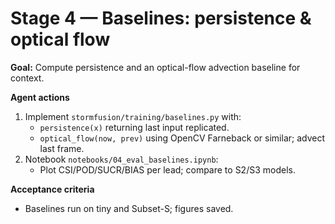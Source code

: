 # Stage 4 — Baselines: persistence & optical flow


**Goal:** Compute persistence and an optical-flow advection baseline for context.

**Agent actions**
1. Implement `stormfusion/training/baselines.py` with:
   - `persistence(x)` returning last input replicated.
   - `optical_flow(now, prev)` using OpenCV Farneback or similar; advect last frame.
2. Notebook `notebooks/04_eval_baselines.ipynb`:
   - Plot CSI/POD/SUCR/BIAS per lead; compare to S2/S3 models.

**Acceptance criteria**
- Baselines run on tiny and Subset-S; figures saved.
